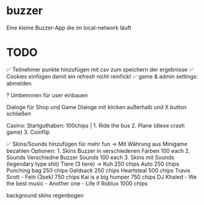 # buzzer
Eine kleine Buzzer-App die im local-network läuft


# TODO
✅ Teilnehmer punkte hinzufügen mit csv zum speichern der ergebnisse
✅ Cookies einfügen damit ein refresh nicht reinfickt
✅ game & admin settings: abmelden

? Umbennnen für user einbauen

Dialoge für Shop und Game
Dialoge mit klicken außerhalb und X button schließen

Casino: Startguthaben: 100chips | 1. Ride the bus   2. Plane (diese crash game)   3. Coinflip

✅ Skins/Sounds hinzufügen für mehr fun -> Mit Währung aus Minigame bezahlen
    Optionen:
    1. Skins
        Buzzer in verschiedenen Farben                                          100 each
    2. Sounds
        Verschiedne Buzzer Sounds                                               100 each
    3. Skins mit Sounds (legendary type shit)
        Tiere (3 tiere) -> Kuh                                                  250 chips
        Auto                                                                    250 chips
        Punching bag                                                            250 chips
        Geldsack                                                                250 chips
        Heartsteal                                                              500 chips
        Travis Scott - Fein (3sek)                                              750 chips
        Kai is a big humper                                                     750 chips
        DJ Khaled - We the best music - Another one - Life if Roblux            1000 chips


background skins
    regenbogen